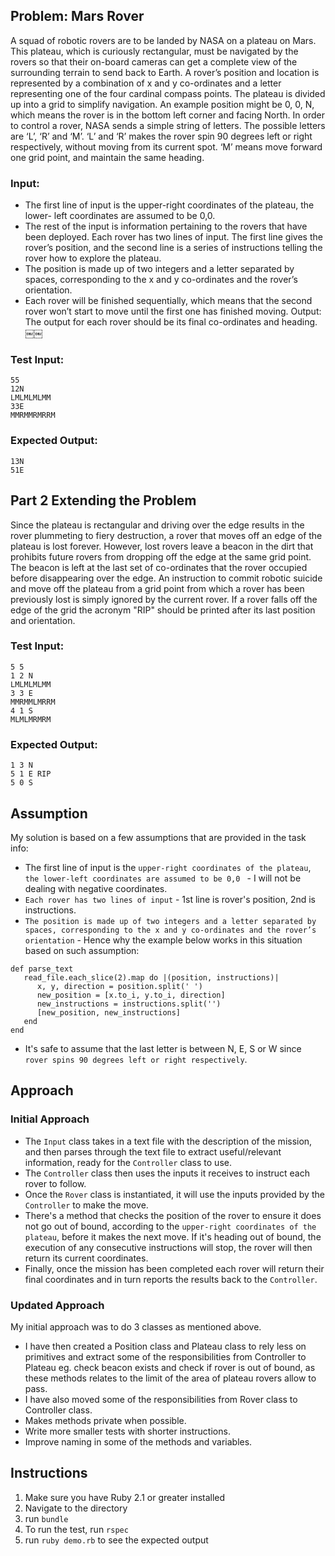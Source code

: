 ## Problem: Mars Rover

A squad of robotic rovers are to be landed by NASA on a plateau on Mars. This plateau, which is curiously rectangular, must be navigated by the rovers so that their on-board cameras can get a complete view of the surrounding terrain to send back to Earth.
A rover’s position and location is represented by a combination of x and y co-ordinates and a letter representing one of the four cardinal compass points. The plateau is divided up into a grid to simplify navigation. An example position might be 0, 0, N, which means the rover is in the bottom left corner and facing North.
In order to control a rover, NASA sends a simple string of letters. The possible letters are ‘L’, ‘R’ and ‘M’. ‘L’ and ‘R’ makes the rover spin 90 degrees left or right respectively, without moving from its current spot. ‘M’ means move forward one grid point, and maintain the same heading.

### Input:
* The first line of input is the upper-right coordinates of the plateau, the lower- left coordinates are assumed to be 0,0.
* The rest of the input is information pertaining to the rovers that have been deployed. Each rover has two lines of input. The first line gives the rover’s position, and the second line is a series of instructions telling the rover how to explore the plateau.
* The position is made up of two integers and a letter separated by spaces, corresponding to the x and y co-ordinates and the rover’s orientation.
* Each rover will be finished sequentially, which means that the second rover won’t start to move until the first one has finished moving.
Output: The output for each rover should be its final co-ordinates and heading.
￼￼
### Test Input:
```
55
12N
LMLMLMLMM
33E
MMRMMRMRRM
```
### Expected Output:
```
13N
51E
```

## Part 2 Extending the Problem

Since the plateau is rectangular and driving over the edge results in the rover plummeting to fiery destruction, a rover that moves off an edge of the plateau is lost forever. However, lost rovers leave a beacon in the dirt that prohibits future rovers from dropping off the edge at the same grid point.
The beacon is left at the last set of co-ordinates that the rover occupied before disappearing over the edge. An instruction to commit robotic suicide and move off the plateau from a grid point from which a rover has been previously lost is simply ignored by the current rover.
If a rover falls off the edge of the grid the acronym "RIP" should be printed after its last position and orientation.

### Test Input:
```
5 5
1 2 N
LMLMLMLMM
3 3 E
MMRMMLMRRM
4 1 S
MLMLMRMRM
```
### Expected Output:
```
1 3 N
5 1 E RIP
5 0 S
```

## Assumption

My solution is based on a few assumptions that are provided in the task info:
* The first line of input is the `upper-right coordinates of the plateau`, `the lower-left coordinates are assumed to be 0,0 ` - I will not be dealing with negative coordinates.
* `Each rover has two lines of input` - 1st line is rover's position, 2nd is instructions.
* `The position is made up of two integers and a letter separated by spaces, corresponding to the x and y co-ordinates and the rover’s orientation` - Hence why the example below works in this situation based on such assumption:
```
def parse_text
   read_file.each_slice(2).map do |(position, instructions)|
      x, y, direction = position.split(' ')
      new_position = [x.to_i, y.to_i, direction]
      new_instructions = instructions.split('')
      [new_position, new_instructions]
   end
end
```
* It's safe to assume that the last letter is between N, E, S or W since `rover spins 90 degrees left or right respectively`.

## Approach

### Initial Approach

* The `Input` class takes in a text file with the description of the mission, and then parses through the text file to extract useful/relevant information, ready for the `Controller` class to use.
* The `Controller` class then uses the inputs it receives to instruct each rover to follow.
* Once the `Rover` class is instantiated, it will use the inputs provided by the `Controller` to make the move.
*  There's a method that checks the position of the rover to ensure it does not go out of bound, according to the `upper-right coordinates of the plateau`, before it makes the next move. If it's heading out of bound, the execution of any consecutive instructions will stop, the rover will then return its current coordinates.
* Finally, once the mission has been completed each rover will return their final coordinates and in turn reports the results back to the `Controller`.

### Updated Approach

My initial approach was to do 3 classes as mentioned above.
* I have then created a Position class and Plateau class to rely less on primitives and extract some of the responsibilities from Controller to Plateau eg. check beacon exists and check if rover is out of bound, as these methods relates to the limit of the area of plateau rovers allow to pass.
* I have also moved some of the responsibilities from Rover class to Controller class.
* Makes methods private when possible.
* Write more smaller tests with shorter instructions.
* Improve naming in some of the methods and variables.

## Instructions

1. Make sure you have Ruby 2.1 or greater installed
2. Navigate to the directory
2. run `bundle`
3. To run the test, run `rspec`
4. run `ruby demo.rb` to see the expected output
